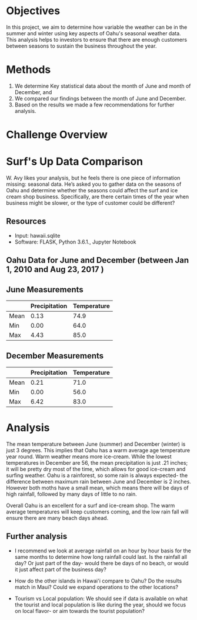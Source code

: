 # Objectives

In this project, we aim to determine how variable the weather can be in the summer and winter using key aspects of Oahu's seasonal weather data. This analysis helps to investors to ensure that there are enough customers between seasons to sustain the business throughout the year.
 
# Methods 

1. We determine Key statistical data about the month of June and month of December, and  
2. We compared our findings between the month of June and December.
3. Based on the results we made a few recommendations for further analysis.
 

# Challenge Overview
# Surf's Up Data Comparison
W. Avy likes your analysis, but he feels there is one piece of information missing: seasonal data. He’s asked you to gather data on the seasons of Oahu and determine whether the seasons could affect the surf and ice cream shop business. Specifically, are there certain times of the year when business might be slower, or the type of customer could be different?


## Resources
- Input: hawaii.sqlite
- Software: FLASK, Python 3.6.1., Jupyter Notebook

## Oahu Data for June and December (between Jan 1, 2010 and Aug 23, 2017 )

## June Measurements

|  | Precipitation | Temperature |
|---|---|---|
Mean| 0.13 | 74.9 |
Min | 0.00 | 64.0 |
Max | 4.43 | 85.0 |

## December Measurements


|  | Precipitation | Temperature |
|---|---|---|
Mean| 0.21 | 71.0 |
Min | 0.00 | 56.0 |
Max | 6.42 | 83.0 |

# Analysis

The mean temperature between June (summer) and December (winter) is just 3 degrees. This implies that Oahu has a warm average age temperature year round. Warm weather means more ice-cream. While the lowest temperatures in December are 56, the mean precipitation is just .21 inches; it will be pretty dry most of the time, which allows for good ice-cream and surfing weather. Oahu is a rainforest, so some rain is always expected- the difference between maximum rain between June and December is 2 inches. However both moths have a small mean, which means there will be days of high rainfall, followed by many days of little to no rain.

Overall Oahu is an excellent for a surf and ice-cream shop. The warm average temperatures will keep customers coming, and the low rain fall will ensure there are many beach days ahead.

## Further analysis

- I recommend we look at average rainfall on an hour by hour basis for the same months to determine how long rainfall could last. Is the rainfall all day? Or just part of the day- would there be days of no beach, or would it just affect part of the business day?

- How do the other islands in Hawai'i compare to Oahu? Do the results match in Maui? Could we expand operations to the other locations?

- Tourism vs Local population: We should see if data is available on what the tourist and local population is like during the year, should we focus on local flavor- or aim towards the tourist population?
